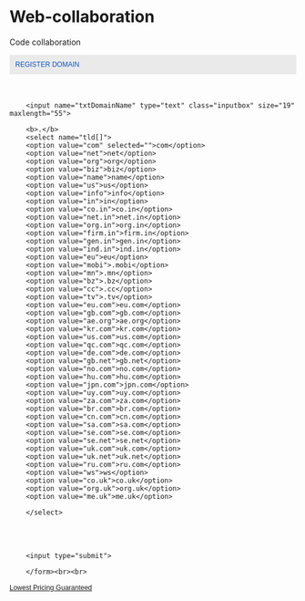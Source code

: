 # Web-collaboration
Code collaboration
<th style="width:275px;" VALIGN="top"  >
<div style="background-color: #EAEAEA;
padding: 10px 10px 10px; background-position: initial initial; background-repeat: initial initial;">
<span style="font-size:12px; color:#0853C7;font-family:arial,helvetica,sans-serif">REGISTER DOMAIN</span>
</div><br></br>
<div class='news-single1'>
<form name="lookup" method="post" target="_blank" action=" #">
        <input type="hidden" name="action" value="check_availability">
        <p><em><input type="hidden" name="showrelated" value="true"></em></p>
         
        
        <input name="txtDomainName" type="text" class="inputbox" size="19" maxlength="55">
        
        <b>.</b> 
        <select name="tld[]">
        <option value="com" selected="">com</option>
        <option value="net">net</option>
        <option value="org">org</option>
        <option value="biz">biz</option>
        <option value="name">name</option>
        <option value="us">us</option>
        <option value="info">info</option>
        <option value="in">in</option>
        <option value="co.in">co.in</option>
        <option value="net.in">net.in</option>
        <option value="org.in">org.in</option>
        <option value="firm.in">firm.in</option>
        <option value="gen.in">gen.in</option>
        <option value="ind.in">ind.in</option>
        <option value="eu">eu</option>
        <option value="mobi">.mobi</option>
        <option value="mn">.mn</option>
        <option value="bz">.bz</option>
        <option value="cc">.cc</option>
        <option value="tv">.tv</option>
        <option value="eu.com">eu.com</option>
        <option value="gb.com">gb.com</option>
        <option value="ae.org">ae.org</option>
        <option value="kr.com">kr.com</option>
        <option value="us.com">us.com</option>
        <option value="qc.com">qc.com</option>
        <option value="de.com">de.com</option>
        <option value="gb.net">gb.net</option>
        <option value="no.com">no.com</option>
        <option value="hu.com">hu.com</option>
        <option value="jpn.com">jpn.com</option>
        <option value="uy.com">uy.com</option>
        <option value="za.com">za.com</option>
        <option value="br.com">br.com</option>
        <option value="cn.com">cn.com</option>
        <option value="sa.com">sa.com</option>
        <option value="se.com">se.com</option>
        <option value="se.net">se.net</option>
        <option value="uk.com">uk.com</option>
        <option value="uk.net">uk.net</option>
        <option value="ru.com">ru.com</option>
        <option value="ws">ws</option>
        <option value="co.uk">co.uk</option>
        <option value="org.uk">org.uk</option>
        <option value="me.uk">me.uk</option>
        
        </select>
        
<br><br>
        
        <input type="submit">
        
        </form><br><br>

<span style="color:#666666;font-family:Arial;font-size:12px;"><a href=" #" target="_blank" title="Price List" class="style1">Lowest Pricing Guaranteed</a></span>
</div><br></br>

